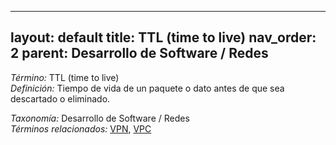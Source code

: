 
---
layout: default
title: TTL (time to live)
nav_order: 2
parent: Desarrollo de Software / Redes
---

*Término:* TTL (time to live)  
*Definición:* Tiempo de vida de un paquete o dato antes de que sea descartado o eliminado.

*Taxonomía:* Desarrollo de Software / Redes  
*Términos relacionados:* [VPN](https://maleniski.github.io/diccionario-angl-tec-mx/docs/alfabeticamente/V/vpn/), [VPC](https://maleniski.github.io/diccionario-angl-tec-mx/docs/alfabeticamente/V/vpc/)
